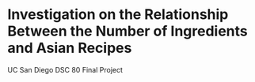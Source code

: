 # Investigation on the Relationship Between the Number of Ingredients and Asian Recipes
UC San Diego DSC 80 Final Project
